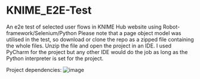 # KNIME_E2E-Test
An e2e test of selected user flows in KNIME Hub website using Robot-framework/Selenium/Python
Please note that a page object model was utilised in the test, so download or clone the repo as a zipped file containing the whole files. 
Unzip the file and open the project in an IDE. I used PyCharm for the project but any other IDE would do the job as long as the Python interpreter is set for the project.




Project dependencies: ![image](https://user-images.githubusercontent.com/85622388/205688968-be89dd95-6807-41ed-8269-a1fb06d10489.png)
